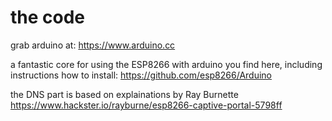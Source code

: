 # the code
grab arduino at:
  https://www.arduino.cc
  
a fantastic core for using the ESP8266 with arduino you find here, including instructions how to install:
  https://github.com/esp8266/Arduino
  
the DNS part is based on explainations by Ray Burnette
  https://www.hackster.io/rayburne/esp8266-captive-portal-5798ff